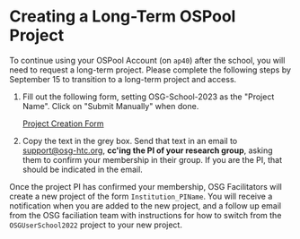 # Creating a Long-Term OSPool Project

To continue using your OSPool Account (on `ap40`) after the school, you will 
need to request a long-term project. Please complete the following 
steps by September 15 to transition to a long-term project and access. 

1. Fill out the following form, setting OSG-School-2023 as the "Project Name". Click 
    on "Submit Manually" when done. 
	
	[Project Creation Form](https://topology.opensciencegrid.org/generate_project_yaml)


1. Copy the text in the grey box. Send that text in an email to support@osg-htc.org, 
**cc'ing the PI of your research group**, asking them to confirm your membership 
in their group. If you are the PI, that should be indicated in 
the email. 

Once the project PI has confirmed your membership, OSG Facilitators will create a new 
project of the form `Institution_PIName`. You will receive
a notification when you are added to the new project, and a follow up email from 
the OSG faciliation team with instructions for how to switch from the `OSGUserSchool2022` project 
to your new project. 
